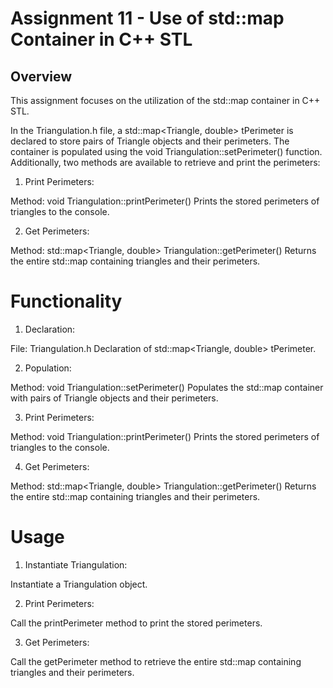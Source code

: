 # Assignment 11 - Use of std::map Container in C++ STL

## Overview

This assignment focuses on the utilization of the std::map container in C++ STL. 

In the Triangulation.h file, a std::map<Triangle, double> tPerimeter is declared to store pairs of Triangle objects and their perimeters. 
The container is populated using the void Triangulation::setPerimeter() function. Additionally, two methods are available to retrieve and print the perimeters:

1. Print Perimeters:

Method: void Triangulation::printPerimeter()
Prints the stored perimeters of triangles to the console.

2. Get Perimeters:

Method: std::map<Triangle, double> Triangulation::getPerimeter()
Returns the entire std::map containing triangles and their perimeters.

# Functionality

1. Declaration:

File: Triangulation.h
Declaration of std::map<Triangle, double> tPerimeter.

2. Population:

Method: void Triangulation::setPerimeter()
Populates the std::map container with pairs of Triangle objects and their perimeters.

3. Print Perimeters:

Method: void Triangulation::printPerimeter()
Prints the stored perimeters of triangles to the console.

4. Get Perimeters:

Method: std::map<Triangle, double> Triangulation::getPerimeter()
Returns the entire std::map containing triangles and their perimeters.

# Usage

1. Instantiate Triangulation:

Instantiate a Triangulation object.

2. Print Perimeters:

Call the printPerimeter method to print the stored perimeters.

3. Get Perimeters:

Call the getPerimeter method to retrieve the entire std::map containing triangles and their perimeters.